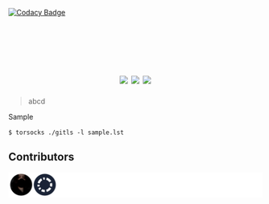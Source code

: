 
[![Codacy Badge](https://api.codacy.com/project/badge/Grade/0ebdafdc2a3b4d85b1be09033ebbd83f)](https://app.codacy.com/gh/hahwul/gitls?utm_source=github.com&utm_medium=referral&utm_content=hahwul/gitls&utm_campaign=Badge_Grade)

<h1 align="center">
  <br>
  <a href=""><img src="" alt="" width="500px;"></a>
  <br>
  <a href="https://app.codacy.com/gh/hahwul/gitls?utm_source=github.com&utm_medium=referral&utm_content=hahwul/gitls&utm_campaign=Badge_Grade"><img src="https://api.codacy.com/project/badge/Grade/0ebdafdc2a3b4d85b1be09033ebbd83f"></a>
  <a href="https://twitter.com/intent/follow?screen_name=hahwul"><img src="https://img.shields.io/twitter/follow/hahwul?style=flat&logo=twitter"></a>
  <a href="https://github.com/hahwul"><img src="https://img.shields.io/github/stars/hahwul?style=flat&logo=github"></a>
</h1>

> abcd

Sample
```
$ torsocks ./gitls -l sample.lst
```

## Contributors
![](/CONTRIBUTORS.svg)
